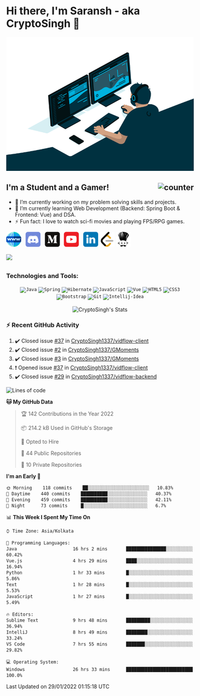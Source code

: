 # Hi there, I'm Saransh - aka CryptoSingh 👋

<div align="center">
<img src="https://github.com/CryptoSingh1337/CryptoSingh1337/blob/master/icons/code.gif" height="360px" width="640px" alt="gif"/>
</div>

## I'm a Student and a Gamer!<img src="https://komarev.com/ghpvc/?username=cryptosingh1337" alt="counter" align="right"/>

- 🔭 I’m currently working on my problem solving skills and projects.
- 🌱 I’m currently learning Web Development (Backend: Spring Boot & Frontend: Vue) and DSA.
- ⚡ Fun fact: I love to watch sci-fi movies and playing FPS/RPG games.

<a href="https://saransh-kumar.online/" target="_blank"><img alt="website" height="40px" width="40px" src="./icons/world-wide-web.svg"/></a>&nbsp;&nbsp;
<a href="https://discord.gg/6efHuzv" target="_blank"><img alt="discord" height="40px" width="40px" src="https://raw.githubusercontent.com/edent/SuperTinyIcons/master/images/svg/discord.svg"/></a>&nbsp;&nbsp;
<a href="https://cryptosingh1337.medium.com/" target="_blank"><img alt="Medium" height="40px" width="40px" src="https://raw.githubusercontent.com/edent/SuperTinyIcons/master/images/svg/medium.svg"/></a>&nbsp;&nbsp;
<a href="https://youtube.com/cryptosingh" target="_blank"><img alt="youtube" height="40px" width="40px" src="https://raw.githubusercontent.com/edent/SuperTinyIcons/master/images/svg/youtube.svg"/></a>&nbsp;&nbsp;
<a href="https://linkedin.com/in/saransh-kumar-2k19/" target="_blank"><img alt="linkedin" height="40px" width="40px" src="https://raw.githubusercontent.com/edent/SuperTinyIcons/master/images/svg/linkedin.svg"/></a>
<a href="https://leetcode.com/cryptosingh/" target="_blank"><img alt="leetcode" height="40px" width="40px" src="./icons/leetcode.svg"/></a>
<a href="https://codechef.com/users/cryptosingh" target="_blank"><img alt="codechef" height="40px" width="40px" src="./icons/codechef.svg"/></a>
<br>
<br>
<a href="https://github.com/CryptoSingh1337/cryptosingh1337.github.io/raw/master/src/assets/resume/SaranshKumar-Resume.pdf" download>![](https://img.shields.io/badge/Download-R%C3%A9sum%C3%A9-blue?style=plastic)</a>

##

### Technologies and Tools:

<div align="center">
<code><img alt="Java" height="40px" width="40px" src="https://raw.githubusercontent.com/tomchen/stack-icons/master/logos/java.svg" title="Java"/></code>
<code><img alt="Spring" height="40px" width="40px" src="https://raw.githubusercontent.com/tomchen/stack-icons/master/logos/spring.svg" title="Spring"/></code>
<code><img alt="Hibernate" height="40px" width="40px" src="https://raw.githubusercontent.com/tomchen/stack-icons/master/logos/hibernate.svg" title="Hibernate"/></code>
<code><img alt="JavaScript" height="40px" width="40px" src="https://raw.githubusercontent.com/tomchen/stack-icons/master/logos/javascript.svg" title="JavaScript"/></code>
<code><img alt="Vue" height="40px" width="40px" src="https://raw.githubusercontent.com/tomchen/stack-icons/master/logos/vue.svg" title="Vue 3"/></code>
<code><img alt="HTML5" height="40px" width="40px" src="https://raw.githubusercontent.com/tomchen/stack-icons/master/logos/html-5.svg" title="HTML5"/></code>
<code><img alt="CSS3" height="40px" width="40px" src="https://raw.githubusercontent.com/tomchen/stack-icons/master/logos/css-3.svg" title="CSS3"/></code>
<code><img alt="Bootstrap" height="40px" width="40px" src="https://raw.githubusercontent.com/tomchen/stack-icons/master/logos/bootstrap.svg" title="Bootstrap"/></code>
<code><img alt="Git" height="40px" width="40px" src="https://raw.githubusercontent.com/tomchen/stack-icons/master/logos/git-icon.svg" title="Git"/></code>
<code><img alt="Intellij-Idea" height="40px" width="40px" src="https://raw.githubusercontent.com/tomchen/stack-icons/master/logos/intellij-idea.svg" title="Intellij-IDEA"/></code>
</div>
<br>
<div align="center">
<img  alt="CryptoSingh's Stats" src="https://github-readme-stats-clone.vercel.app/api?username=CryptoSingh1337&show_icons=true&bg_color=FFFFFF&title_color=003140&icon_color=003140&text_color=0486AA" title="Stats"/>
</div>

### ⚡ Recent GitHub Activity

<!--RECENT_ACTIVITY:start-->

1. ✔️ Closed issue [#37](https://github.com/CryptoSingh1337/vidflow-client/issues/37) in [CryptoSingh1337/vidflow-client](https://github.com/CryptoSingh1337/vidflow-client)
2. ✔️ Closed issue [#2](https://github.com/CryptoSingh1337/GMoments/issues/2) in [CryptoSingh1337/GMoments](https://github.com/CryptoSingh1337/GMoments)
3. ✔️ Closed issue [#3](https://github.com/CryptoSingh1337/GMoments/issues/3) in [CryptoSingh1337/GMoments](https://github.com/CryptoSingh1337/GMoments)
4. ❗️ Opened issue [#37](https://github.com/CryptoSingh1337/vidflow-client/issues/37) in [CryptoSingh1337/vidflow-client](https://github.com/CryptoSingh1337/vidflow-client)
5. ✔️ Closed issue [#29](https://github.com/CryptoSingh1337/vidflow-backend/issues/29) in [CryptoSingh1337/vidflow-backend](https://github.com/CryptoSingh1337/vidflow-backend)
<!--RECENT_ACTIVITY:end-->

<!--START_SECTION:waka-->
![Lines of code](https://img.shields.io/badge/From%20Hello%20World%20I%27ve%20Written-277%20Thousand%20lines%20of%20code-blue)

**🐱 My GitHub Data** 

> 🏆 142 Contributions in the Year 2022
 > 
> 📦 214.2 kB Used in GitHub's Storage 
 > 
> 💼 Opted to Hire
 > 
> 📜 44 Public Repositories 
 > 
> 🔑 10 Private Repositories  
 > 
**I'm an Early 🐤** 

```text
🌞 Morning    118 commits    ██░░░░░░░░░░░░░░░░░░░░░░░   10.83% 
🌆 Daytime    440 commits    ██████████░░░░░░░░░░░░░░░   40.37% 
🌃 Evening    459 commits    ██████████░░░░░░░░░░░░░░░   42.11% 
🌙 Night      73 commits     █░░░░░░░░░░░░░░░░░░░░░░░░   6.7%

```


📊 **This Week I Spent My Time On** 

```text
⌚︎ Time Zone: Asia/Kolkata

💬 Programming Languages: 
Java                     16 hrs 2 mins       ███████████████░░░░░░░░░░   60.42% 
Vue.js                   4 hrs 29 mins       ████░░░░░░░░░░░░░░░░░░░░░   16.94% 
Python                   1 hr 33 mins        █░░░░░░░░░░░░░░░░░░░░░░░░   5.86% 
Text                     1 hr 28 mins        █░░░░░░░░░░░░░░░░░░░░░░░░   5.53% 
JavaScript               1 hr 27 mins        █░░░░░░░░░░░░░░░░░░░░░░░░   5.49%

🔥 Editors: 
Sublime Text             9 hrs 48 mins       █████████░░░░░░░░░░░░░░░░   36.94% 
IntelliJ                 8 hrs 49 mins       ████████░░░░░░░░░░░░░░░░░   33.24% 
VS Code                  7 hrs 55 mins       ███████░░░░░░░░░░░░░░░░░░   29.82%

💻 Operating System: 
Windows                  26 hrs 33 mins      █████████████████████████   100.0%

```


 Last Updated on 29/01/2022 01:15:18 UTC
<!--END_SECTION:waka-->
